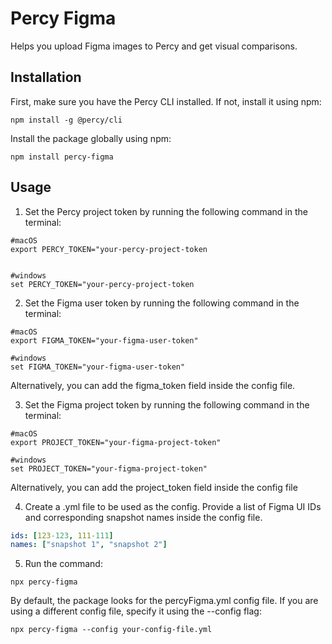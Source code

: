 
# Percy Figma

Helps you upload Figma images to Percy and get visual comparisons.

## Installation

First, make sure you have the Percy CLI installed. If not, install it using npm:

```shell
npm install -g @percy/cli
```

Install the package globally using npm:

```shell
npm install percy-figma
```


## Usage

1. Set the Percy project token by running the following command in the terminal:
```shell
#macOS
export PERCY_TOKEN="your-percy-project-token


#windows
set PERCY_TOKEN="your-percy-project-token
```
2. Set the Figma user token by running the following command in the terminal:
```shell
#macOS
export FIGMA_TOKEN="your-figma-user-token"

#windows
set FIGMA_TOKEN="your-figma-user-token"
```
Alternatively, you can add the figma_token field inside the config file.

3. Set the Figma project token by running the following command in the terminal:
```shell
#macOS
export PROJECT_TOKEN="your-figma-project-token"

#windows
set PROJECT_TOKEN="your-figma-project-token"
```
Alternatively, you can add the project_token field inside the config file

4. Create a .yml file to be used as the config. Provide a list of Figma UI IDs and corresponding snapshot names inside the config file.
```yml
ids: [123-123, 111-111]
names: ["snapshot 1", "snapshot 2"]
```

5. Run the command:
```shell
npx percy-figma
```

By default, the package looks for the percyFigma.yml config file. If you are using a different config file, specify it using the --config flag:
```shell
npx percy-figma --config your-config-file.yml
```